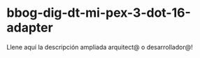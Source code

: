 # bbog-dig-dt-mi-pex-3-dot-16-adapter
Llene aquí la descripción ampliada arquitect@ o desarrollador@!

